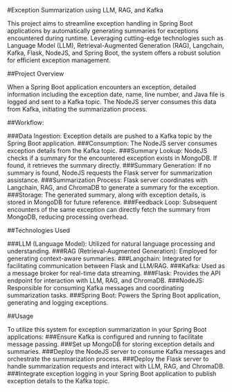 #Exception Summarization using LLM, RAG, and Kafka

This project aims to streamline exception handling in Spring Boot applications by automatically generating summaries for exceptions encountered during runtime. Leveraging cutting-edge technologies such as Language Model (LLM), Retrieval-Augmented Generation (RAG), Langchain, Kafka, Flask, NodeJS, and Spring Boot, the system offers a robust solution for efficient exception management.

##Project Overview

When a Spring Boot application encounters an exception, detailed information including the exception date, name, line number, and Java file is logged and sent to a Kafka topic. The NodeJS server consumes this data from Kafka, initiating the summarization process.

##Workflow:

###Data Ingestion: Exception details are pushed to a Kafka topic by the Spring Boot application.
###Consumption: The NodeJS server consumes exception details from the Kafka topic.
###Summary Lookup: NodeJS checks if a summary for the encountered exception exists in MongoDB. If found, it retrieves the summary directly.
###Summary Generation: If no summary is found, NodeJS requests the Flask server for summarization assistance.
###Summarization Process: Flask server coordinates with Langchain, RAG, and ChromaDB to generate a summary for the exception.
###Storage: The generated summary, along with exception details, is stored in MongoDB for future reference.
###Feedback Loop: Subsequent encounters of the same exception can directly fetch the summary from MongoDB, reducing processing overhead.

##Technologies Used

###LLM (Language Model): Utilized for natural language processing and understanding.
###RAG (Retrieval-Augmented Generation): Employed for generating context-aware summaries.
###Langchain: Integrated for facilitating communication between Flask and LLM/RAG.
###Kafka: Used as a message broker for real-time data streaming.
###Flask: Provides the API endpoint for interaction with LLM, RAG, and ChromaDB.
###NodeJS: Responsible for consuming Kafka messages and coordinating summarization tasks.
###Spring Boot: Powers the Spring Boot application, generating and logging exceptions.

##Usage

To utilize this system for exception summarization in your Spring Boot applications:
###Ensure Kafka is configured and running to facilitate message passing.
###Set up MongoDB for storing exception details and summaries.
###Deploy the NodeJS server to consume Kafka messages and orchestrate the summarization process.
###Deploy the Flask server to handle summarization requests and interact with LLM, RAG, and ChromaDB.
###Integrate exception logging in your Spring Boot application to publish exception details to the Kafka topic.

